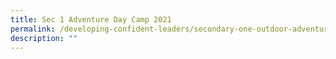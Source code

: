 ```yaml
---
title: Sec 1 Adventure Day Camp 2021
permalink: /developing-confident-leaders/secondary-one-outdoor-adventure-camp-28-to-30-january/
description: ""
---
```

